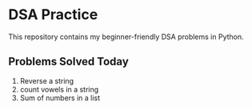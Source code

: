 # DSA Practice

This repository contains my beginner-friendly DSA problems in Python.

## Problems Solved Today
1. Reverse a string
2. count vowels in a string
3. Sum of numbers in a list